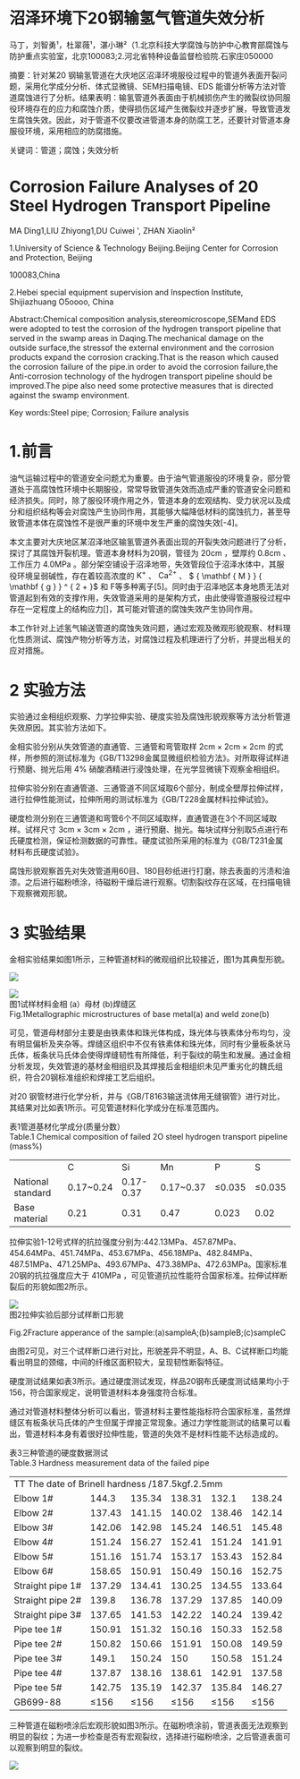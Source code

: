 # 沼泽环境下20钢输氢气管道失效分析

马丁，刘智勇¹，杜翠薇¹，湛小琳²（1.北京科技大学腐蚀与防护中心教育部腐蚀与防护重点实验室，北京100083;2.河北省特种设备监督检验院.石家庄050000

摘要：针对某20 钢输氢管道在大庆地区沼泽环境服役过程中的管道外表面开裂问题，采用化学成分分析、体式显微镜、SEM扫描电镜、EDS 能谱分析等方法对管道腐蚀进行了分析。结果表明：输氢管道外表面由于机械损伤产生的微裂纹协同服役环境存在的应力和腐蚀介质，使得损伤区域产生微裂纹并逐步扩展，导致管道发生腐蚀失效。因此，对于管道不仅要改进管道本身的防腐工艺，还要针对管道本身服役环境，采用相应的防腐措施。

关键词：管道；腐蚀；失效分析

# Corrosion Failure Analyses of 20 Steel Hydrogen Transport Pipeline

MA Ding1,LIU Zhiyong1,DU Cuiwei ', ZHAN Xiaolin²

1.University of Science & Technology Beijing.Beijing Center for Corrosion and Protection, Beijing

100083,China

2.Hebei special equipment supervision and Inspection Institute, Shijiazhuang O5oooo, China

Abstract:Chemical composition analysis,stereomicroscope,SEMand EDS were adopted to test the corrosion of the hydrogen transport pipeline that served in the swamp areas in Daqing.The mechanical damage on the outside surface,the stressof the external environment and the corrosion products expand the corrosion cracking.That is the reason which caused the corrosion failure of the pipe.in order to avoid the corrosion failure,the Anti-corrosion technology of the hydrogen transport pipeline should be improved.The pipe also need some protective measures that is directed against the swamp environment.

Key words:Steel pipe; Corrosion; Failure analysis

# 1.前言

油气运输过程中的管道安全问题尤为重要。由于油气管道服役的环境复杂，部分管道处于高腐蚀性环境中长期服役，常常导致管道失效而造成严重的管道安全问题和经济损失。同时，除了服役环境作用之外，管道本身的宏观结构、受力状况以及成分和组织结构等会对腐蚀产生协同作用，其能够大幅降低材料的腐蚀抗力，甚至导致管道本体在腐蚀性不是很严重的环境中发生严重的腐蚀失效[-4]。

本文主要对大庆地区某沼泽地区输氢管道外表面出现的开裂失效问题进行了分析，探讨了其腐蚀开裂机理。管道本身材料为20钢，管径为 $2 0 \mathrm { c m }$ ，壁厚约 $0 . 8 \mathrm { c m }$ 、工作压力 $4 . 0 \mathrm { { M P a } }$ 。部分架空铺设于沼泽地带，失效管段位于沼泽水体中，其服役环境呈弱碱性，存在着较高浓度的 $\mathrm { K } ^ { + }$ 、 $\mathrm { C a } ^ { 2 + }$ 、 $ { \mathbf { M } }  { \mathbf { g } } ^ { 2 + }$ 和 F等多种离子[5]。同时由于沼泽地区本身地质无法对管道起到有效的支撑作用，失效管道采用的是架构方式，由此使得管道服役过程中存在一定程度上的结构应力[]，其可能对管道的腐蚀失效产生协同作用。

本工作针对上述氢气输送管道的腐蚀失效问题，通过宏观及微观形貌观察、材料理化性质测试、腐蚀产物分析等方法，对腐蚀过程及机理进行了分析，并提出相关的应对措施。

# 2 实验方法

实验通过金相组织观察、力学拉伸实验、硬度实验及腐蚀形貌观察等方法分析管道失效原因。其实验方法如下。

金相实验分别从失效管道的直通管、三通管和弯管取样 $2 \mathrm { c m } \times 2 \mathrm { c m } \times 2 \mathrm { c m }$ 的式样，所参照的测试标准为《GB/T13298金属显微组织检验方法》。对所取得试样进行预磨、抛光后用 $4 \%$ 硝酸酒精进行浸蚀处理，在光学显微镜下观察金相组织。

拉伸实验分别在直通管道、三通管道不同区域取6个部分，制成全壁厚拉伸试样，进行拉伸性能测试，拉伸所用的测试标准为《GB/T228金属材料拉伸试验》。

硬度检测分别在三通管道和弯管6个不同区域取样，直通管道在3个不同区域取样。试样尺寸 $3 \mathrm { c m } \times 3 \mathrm { c m } \times 2 \mathrm { c m }$ ，进行预磨、抛光。每块试样分别取5点进行布氏硬度检测，保证检测数据的可靠性。硬度试验所采用的标准为《GB/T231金属材料布氏硬度试验》。

腐蚀形貌观察首先对失效管道用60目、180目砂纸进行打磨，除去表面的污渍和油漆。之后进行磁粉喷涂，待磁粉干燥后进行观察。切割裂纹存在区域，在扫描电镜下观察微观形貌。

# 3 实验结果

金相实验结果如图1所示，三种管道材料的微观组织比较接近，图1为其典型形貌。

![](images/7d25a5862d1f8cd313d7d2646c64f3ab517add75384987d5459a3e63a095cbc3.jpg)

![](images/82b436dd5b15fec3298e9aa7f46c445385376e2b37432b513e2c4aa47da63757.jpg)  
图1试样材料金相 (a）母材 (b)焊缝区  
Fig.1Metallographic microstructures of base metal(a) and weld zone(b)

可见，管道母材部分主要是由铁素体和珠光体构成，珠光体与铁素体分布均匀，没有明显偏析及夹杂等。焊缝区组织中不仅有铁素体和珠光体，同时有少量板条状马氏体，板条状马氏体会使得焊缝韧性有所降低，利于裂纹的萌生和发展。通过金相分析发现，失效管道的基材金相组织及其焊接后金相组织未见严重劣化的魏氏组织，符合20钢标准组织和焊接工艺后组织。

对20 钢管材进行化学分析，并与《GB/T8163输送流体用无缝钢管》进行对比，其结果对比如表1所示。可见管道材料化学成分在标准范围内。

表1管道基材化学成分(质量分数）  
Table.1 Chemical composition of failed 2O steel hydrogen transport pipeline $( \mathrm { m a s s } \% )$   

<html><body><table><tr><td></td><td>C</td><td>Si</td><td>Mn</td><td>P</td><td>S</td></tr><tr><td>National standard</td><td>0.17~0.24</td><td>0.17-0.37</td><td>0.17~0.37</td><td>≤0.035</td><td>≤0.035</td></tr><tr><td>Base material</td><td>0.21</td><td>0.31</td><td>0.47</td><td>0.023</td><td>0.02</td></tr></table></body></html>

拉伸实验1-12号式样的抗拉强度分别为:442.13MPa、457.87MPa、454.64MPa、451.74MPa、453.67MPa、456.18MPa、482.84MPa、487.51MPa、471.25MPa、493.67MPa、473.38MPa、472.63MPa。国家标准20钢的抗拉强度应大于 $4 1 0 \mathrm { { M P a } }$ ，可见管道抗拉性能符合国家标准。拉伸试样断裂后的形貌如图2所示。

![](images/5c20fbb4a7a4687b8f0fef86aabead652c7e96b219bad7f4bcc9291cc35ece2f.jpg)  
图2拉伸实验后部分试样断口形貌

Fig.2Fracture apperance of the sample:(a)sampleA;(b)sampleB;(c)sampleC

由图2可见，对三个试样断口进行对比，形貌差异不明显，A、B、C试样断口均能看出明显的颈缩，中间的纤维区面积较大，呈现韧性断裂特征。

硬度测试结果如表3所示。通过硬度测试发现，样品20钢布氏硬度测试结果均小于156，符合国家规定，说明管道材料本身强度符合标准。

通过对管道材料整体分析可以看出，管道材料主要性能指标符合国家标准，虽然焊缝区有板条状马氏体的产生但属于焊接正常现象。通过力学性能测试的结果可以看出，管道材料本身有着很好拉伸性能，管道的失效不是材料性能不达标造成的。

表3三种管道的硬度数据测试   
Table.3 Hardness measurement data of the failed pipe   

<html><body><table><tr><td colspan="6">TT The date of Brinell hardness /187.5kgf.2.5mm</td></tr><tr><td>Elbow 1#</td><td>144.3</td><td>135.34</td><td>138.31</td><td>132.1</td><td>138.24</td></tr><tr><td>Elbow 2#</td><td>137.43</td><td>141.15</td><td>140.02</td><td>138.46</td><td>142.14</td></tr><tr><td>Elbow 3#</td><td>142.06</td><td>142.98</td><td>145.24</td><td>146.51</td><td>145.48</td></tr><tr><td>Elbow 4#</td><td>151.24</td><td>156.27</td><td>152.41</td><td>151.24</td><td>141.91</td></tr><tr><td>Elbow 5#</td><td>151.16</td><td>151.74</td><td>153.17</td><td>153.43</td><td>152.84</td></tr><tr><td>Elbow 6#</td><td>158.65</td><td>150.91</td><td>150.49</td><td>150.16</td><td>152.75</td></tr><tr><td>Straight pipe 1#</td><td>137.29</td><td>134.41</td><td>130.25</td><td>134.55</td><td>133.64</td></tr><tr><td>Straight pipe 2#</td><td>139.8</td><td>136.78</td><td>137.29</td><td>137.85</td><td>140.09</td></tr><tr><td>Straight pipe 3#</td><td>137.65</td><td>141.53</td><td>142.22</td><td>140.24</td><td>139.42</td></tr><tr><td>Pipe tee 1#</td><td>150.91</td><td>151.32</td><td>150.16</td><td>150.33</td><td>152.58</td></tr><tr><td>Pipe tee 2#</td><td>150.82</td><td>150.66</td><td>151.91</td><td>150.08</td><td>149.59</td></tr><tr><td>Pipe tee 3#</td><td>149.1</td><td>150.24</td><td>150</td><td>150.58</td><td>151.24</td></tr><tr><td>Pipe tee 4#</td><td>137.87</td><td>138.16</td><td>138.61</td><td>142.91</td><td>137.58</td></tr><tr><td>Pipe tee 5#</td><td>142.75</td><td>135.19</td><td>142.37</td><td>135.84</td><td>146.27</td></tr><tr><td>GB699-88</td><td>≤156</td><td>≤156</td><td>≤156</td><td>≤156</td><td>≤156</td></tr></table></body></html>

三种管道在磁粉喷涂后宏观形貌如图3所示。在磁粉喷涂前，管道表面无法观察到明显的裂纹；为进一步检查是否有宏观裂纹，选择进行磁粉喷涂，之后管道表面可以观察到明显的裂纹。

![](images/bc69f715bf2483b790922707216f74983e7c119c0d80225a7faa71b8e89d8bd2.jpg)